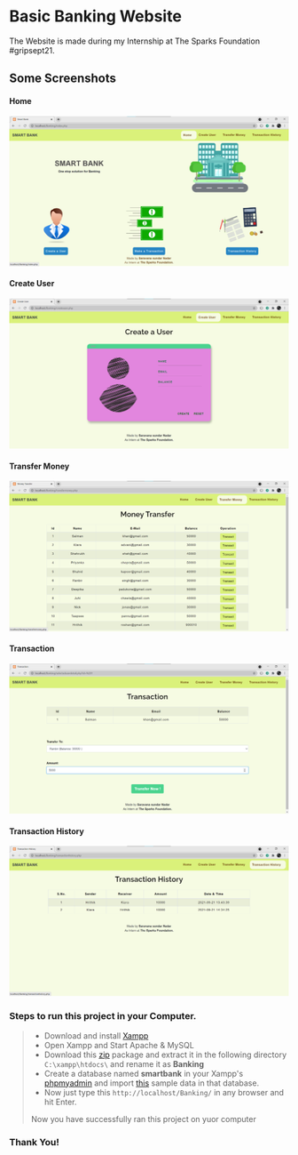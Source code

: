 # Basic Banking Website
The Website is made during my Internship at The Sparks Foundation #gripsept21.

## Some Screenshots

#### Home
![Home](https://github.com/saravana-sn/grip-sept21-WebDev/blob/master/img/Screenshots/home.png)

#### Create User
![Create User](https://github.com/saravana-sn/grip-sept21-WebDev/blob/master/img/Screenshots/create_user.png)

#### Transfer Money
![Transfer Money](https://github.com/saravana-sn/grip-sept21-WebDev/blob/master/img/Screenshots/money_transfer.png)

#### Transaction
![Transaction](https://github.com/saravana-sn/grip-sept21-WebDev/blob/master/img/Screenshots/transact.png)

#### Transaction History
![Transaction History](https://github.com/saravana-sn/grip-sept21-WebDev/blob/master/img/Screenshots/trans_history.png)

### Steps to run this project in your Computer.
>
> - Download and install [Xampp](https://www.apachefriends.org/download.html)
> - Open Xampp and Start Apache & MySQL
> - Download this [zip](https://github.com/saravana-sn/grip-sept21-WebDev/archive/refs/tags/1.0.zip) package and extract it in the following directory ``` C:\xampp\htdocs\ ``` and rename it as **Banking**
> - Create a database named **smartbank** in your Xampp's [phpmyadmin](http://localhost/phpmyadmin/) and import [this](https://github.com/saravana-sn/grip-sept21-WebDev/blob/master/sql/SmartBank.sql) sample data in that database.
> - Now just type this ```http://localhost/Banking/``` in any browser and hit Enter.
>
>  Now you have successfully ran this project on yuor computer

### **Thank You!**
